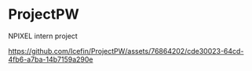 # ProjectPW
NPIXEL intern project


https://github.com/Icefin/ProjectPW/assets/76864202/cde30023-64cd-4fb6-a7ba-14b7159a290e

